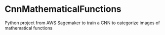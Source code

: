 # CnnMathematicalFunctions
Python project from AWS Sagemaker to train a CNN to categorize images of mathematical functions
